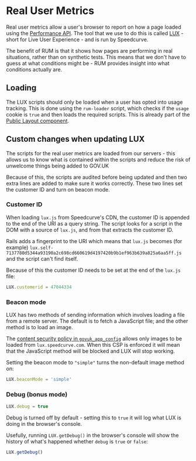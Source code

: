 # Real User Metrics

Real user metrics allow a user's browser to report on how a page loaded using the [Performance API]. The tool that we use to do this is called [LUX] - short for Live User Experience - and is run by Speedcurve.

The benefit of RUM is that it shows how pages are performing in real situations, rather than on synthetic tests. This means that we don't have to guess at what conditions might be - RUM provides insight into what conditions actually are.

## Loading

The LUX scripts should only be loaded when a user has opted into usage tracking. This is done using the `rum-loader` script, which checks if the `usage` cookie is `true` and then loads the required scripts. This is already part of the [Public Layout component].

## Custom changes when updating LUX

The scripts for the real user metrics are loaded from our servers - this allows us to know what is contained within the scripts and reduce the risk of unwelcome things being added to GOV.UK

Because of this, the scripts are audited before being updated and then two extra lines are added to make sure it works correctly. These two lines set the customer ID and turn on beacon mode.

### Customer ID

When loading `lux.js` from Speedcurve's CDN, the customer ID is appended to the end of the URI as a query string. The script looks for a script in the DOM with a source of `lux.js`, and from that extracts the customer ID.

Rails adds a fingerprint to the URI which means that `lux.js` becomes (for example) `lux.self-7137780d5344a93190a2c698cd660619d4197420b9b1ef963b639a825a6aa5ff.js` and the script can't find itself.

Because of this the customer ID needs to be set at the end of the `lux.js` file:

```javascript
LUX.customerid = 47044334
```

### Beacon mode

LUX has two methods of sending information which involves loading a file from a remote server. The default is to fetch a JavaScript file; and the other method is to load an image.

The [content security policy in `govuk_app_config`][csp-govuk-app-config] allows only images to be loaded from `lux.speedcurve.com`. When this CSP is enforced it will mean that the JavaScript method will be blocked and LUX will stop working.

Setting the beacon mode to `"simple"` turns the non-default image method on:

```javascript
LUX.beaconMode = 'simple'
```

### Debug (bonus mode)

```javascript
LUX.debug = true
```
Debug is turned off by default - setting this to `true` it will log what LUX is doing in the browser's console.

Usefully, running `LUX.getDebug()` in the browser's console will show the history of what's happened whether `debug` is `true` or `false`:

```javascript
LUX.getDebug()
```

[Performance API]: https://developer.mozilla.org/en-US/docs/Web/API/Performance_API

[LUX]: https://speedcurve.com/features/lux/

[Public Layout component]: components.publishing.service.gov.uk/component-guide/layout_for_public

[csp-govuk-app-config]: https://github.com/alphagov/govuk_app_config/blob/87e445eccee5fba2449a170d5ba628e8a380fcb8/lib/govuk_app_config/govuk_content_security_policy.rb#L36-L38
